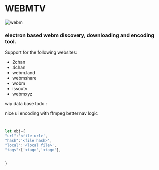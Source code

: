 # WEBMTV

![webm](https://www.webmproject.org/media/images/webm-558x156.png)

### electron based webm discovery, downloading and encoding tool.

Support for the following websites:

+ 2chan
+ 4chan
+ webm.land
+ webmshare
+ wobm
+ issoutv
+ webmxyz




wip data base
todo :

nice ui
encoding with ffmpeg
better nav logic


```js


let obj={
"url":'<file url>',
"hash":'<file hash>',
"local":'<local file>',
"tags":['<tag>','<tag>'],


}


```
